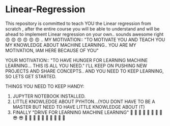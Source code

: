 # Linear-Regression
This repository is committed to teach YOU the Linear regression from scratch , after the entire course you will be able to understand and will be ahead to implement Linear regression on your own.. sounds awesome right 😍 😍 😍 😍 😍 😍 ..
MY MOTIVATION:: "TO MOTIVATE YOU AND TEACH YOU MY KNOWLEDGE ABOUT MACHINE LEARNING.. YOU ARE MY MOTIVATION, IAM HERE BECAUSE OF YOU"

YOUR MOTIVATION:: "TO HAVE HUNGER FOR LEARNING MACHINE LEARNING... THIS IS ALL YOU NEED."
 I'LL KEEP ON PUSHING NEW PROJECTS AND SHARE CONCEPTS.. AND YOU NEED TO KEEP LEARNING, SO LETS GET STARTED.
 
 THINGS YOU NEED TO KEEP HANDY:
 1) JUPYTER NOTEBOOK INSTALLED.
 2) LITTLE KNOWLEDGE ABOUT PYHTON...(YOU DONT HAVE TO BE A MASTER BUT NEED TO HAVE LITTLE KNOWLEDGE ABOUT IT)
 3) FINALLY "DRIVE FOR LEARNING MACHINE LEARNING"
👊 👊 👊 👊 👊 👊 👊 👊  😎 😎    👊 👊 👊 👊 👊 👊 👊 👊 👊 👊 
